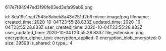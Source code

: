 617e7f84947ed3f90fe63ed3efa99ab9.png

id: 8da19c1ead2545e8abeb8a43d251d2b6
mime: image/png
filename: 
created_time: 2020-10-04T23:55:28.833Z
updated_time: 2020-10-04T23:55:28.833Z
user_created_time: 2020-10-04T23:55:28.833Z
user_updated_time: 2020-10-04T23:55:28.833Z
file_extension: png
encryption_cipher_text: 
encryption_applied: 0
encryption_blob_encrypted: 0
size: 39598
is_shared: 0
type_: 4